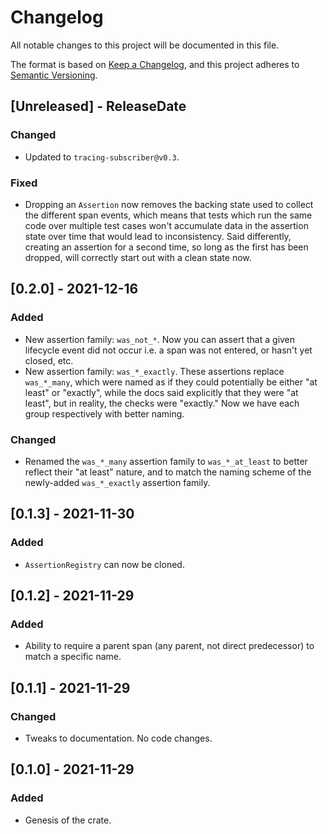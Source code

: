 # Changelog

All notable changes to this project will be documented in this file.

The format is based on [Keep a Changelog](https://keepachangelog.com/en/1.0.0/), and this project
adheres to [Semantic Versioning](https://semver.org/spec/v2.0.0.html).

<!-- next-header -->

## [Unreleased] - ReleaseDate

### Changed

- Updated to `tracing-subscriber@v0.3`.

### Fixed

- Dropping an `Assertion` now removes the backing state used to collect the different span events,
  which means that tests which run the same code over multiple test cases won't accumulate data in
  the assertion state over time that would lead to inconsistency.  Said differently, creating an
  assertion for a second time, so long as the first has been dropped, will correctly start out with
  a clean state now.

## [0.2.0] - 2021-12-16

### Added

- New assertion family: `was_not_*`.  Now you can assert that a given lifecycle event did not occur
  i.e. a span was not entered, or hasn't yet closed, etc.
- New assertion family: `was_*_exactly`.  These assertions replace `was_*_many`, which were named as
  if they could potentially be either "at least" or "exactly", while the docs said explicitly that
  they were "at least", but in reality, the checks were "exactly."  Now we have each group
  respectively with better naming.

### Changed

- Renamed the `was_*_many` assertion family to `was_*_at_least` to better reflect their "at least"
  nature, and to match the naming scheme of the newly-added `was_*_exactly` assertion family.

## [0.1.3] - 2021-11-30

### Added

- `AssertionRegistry` can now be cloned.

## [0.1.2] - 2021-11-29

### Added

- Ability to require a parent span (any parent, not direct predecessor) to match a specific name.

## [0.1.1] - 2021-11-29

### Changed

- Tweaks to documentation.  No code changes.

## [0.1.0] - 2021-11-29

### Added

- Genesis of the crate.
